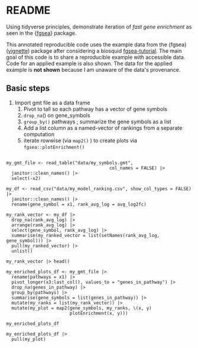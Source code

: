 # README

<!-- badges: start -->

<!-- badges: end -->

Using tidyverse principles, demonstrate iteration of *fast gene enrichment* as seen in the {[fgsea](https://bioconductor.org/packages/release/bioc/html/fgsea.html)} package.

This annotated reproducible code uses the example data from the {fgsea} ([vignette](https://bioconductor.org/packages/release/bioc/vignettes/fgsea/inst/doc/fgsea-tutorial.html)) package after considering a biosquid [fgsea-tutorial](https://biostatsquid.com/fgsea-tutorial-gsea/). The main goal of this code is to share a reproducible example with accessible data. Code for an applied example is also shown. The data for the applied example is **not shown** because I am unaware of the data's provenance.

## Basic steps

1.  Import gmt file as a data frame
    1.  Pivot to tall so each pathway has a vector of gene symbols
    2.  `drop_na`() on gene_symbols
    3.  `group_by()` pathways ; summarize the gene symbols as a list
    4.  Add a list column as a named-vector of rankings from a separate computation
    5.  iterate rowwise (via `map2()` ) to create plots via `fgsea::plotEnrichment()`

```{# basic outline below}

my_gmt_file <- read_table("data/my_symbols.gmt", 
                                       col_names = FALSE) |> 
  janitor::clean_names() |> 
  select(-x2) 

my_df <- read_csv("data/my_model_ranking.csv", show_col_types = FALSE) |> 
  janitor::clean_names() |> 
  rename(gene_symbol = x1, rank_avg_log = avg_log2fc) 

my_rank_vector <- my_df |> 
  drop_na(rank_avg_log) |>
  arrange(rank_avg_log) |> 
  select(gene_symbol, rank_avg_log) |> 
  summarise(my_ranked_vector = list(setNames(rank_avg_log, gene_symbol))) |> 
  pull(my_ranked_vector) |> 
  unlist()

my_rank_vector |> head()

my_enriched_plots_df <- my_gmt_file |> 
  rename(pathways = x1) |> 
  pivot_longer(x3:last_col(), values_to = "genes_in_pathway") |> 
  drop_na(genes_in_pathway) |> 
  group_by(pathways) |> 
  summarise(gene_symbols = list(genes_in_pathway)) |> 
  mutate(my_ranks = list(my_rank_vector)) |> 
  mutate(my_plot = map2(gene_symbols, my_ranks, \(x, y) 
                        plotEnrichment(x, y)))

my_enriched_plots_df

my_enriched_plots_df |> 
  pull(my_plot)
```
